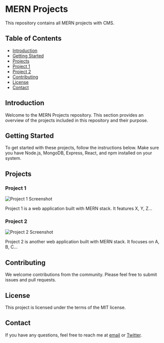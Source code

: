# MERN Projects
This repository contains all MERN projects with CMS.

## Table of Contents
- [Introduction](#introduction)
- [Getting Started](#getting-started)
- [Projects](#projects)
 - [Project 1](#project-1)
 - [Project 2](#project-2)
- [Contributing](#contributing)
- [License](#license)
- [Contact](#contact)

## Introduction
Welcome to the MERN Projects repository. This section provides an overview of the projects included in this repository and their purpose.

## Getting Started
To get started with these projects, follow the instructions below. Make sure you have Node.js, MongoDB, Express, React, and npm installed on your system.

## Projects
### Project 1
![Project 1 Screenshot](path_to_screenshot)

Project 1 is a web application built with MERN stack. It features X, Y, Z...

### Project 2
![Project 2 Screenshot](path_to_screenshot)

Project 2 is another web application built with MERN stack. It focuses on A, B, C...

## Contributing
We welcome contributions from the community. Please feel free to submit issues and pull requests.

## License
This project is licensed under the terms of the MIT license.

## Contact
If you have any questions, feel free to reach me at [email](mailto:example@example.com) or [Twitter](https://twitter.com/example).

